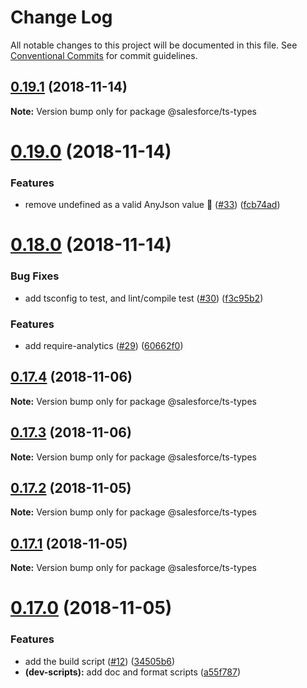 # Change Log

All notable changes to this project will be documented in this file.
See [Conventional Commits](https://conventionalcommits.org) for commit guidelines.

## [0.19.1](https://github.com/forcedotcom/sfdx-dev-packages/compare/@salesforce/ts-types@0.19.0...@salesforce/ts-types@0.19.1) (2018-11-14)

**Note:** Version bump only for package @salesforce/ts-types





# [0.19.0](https://github.com/forcedotcom/sfdx-dev-packages/compare/@salesforce/ts-types@0.18.0...@salesforce/ts-types@0.19.0) (2018-11-14)


### Features

* remove undefined as a valid AnyJson value :facepalm: ([#33](https://github.com/forcedotcom/sfdx-dev-packages/issues/33)) ([fcb74ad](https://github.com/forcedotcom/sfdx-dev-packages/commit/fcb74ad))





# [0.18.0](https://github.com/forcedotcom/sfdx-dev-packages/compare/@salesforce/ts-types@0.17.4...@salesforce/ts-types@0.18.0) (2018-11-14)


### Bug Fixes

* add tsconfig to test, and lint/compile test ([#30](https://github.com/forcedotcom/sfdx-dev-packages/issues/30)) ([f3c95b2](https://github.com/forcedotcom/sfdx-dev-packages/commit/f3c95b2))


### Features

* add require-analytics ([#29](https://github.com/forcedotcom/sfdx-dev-packages/issues/29)) ([60662f0](https://github.com/forcedotcom/sfdx-dev-packages/commit/60662f0))





## [0.17.4](https://git.soma.salesforce.com/salesforcedx/sfdx-ts-types/compare/@salesforce/ts-types@0.17.3...@salesforce/ts-types@0.17.4) (2018-11-06)

**Note:** Version bump only for package @salesforce/ts-types

## [0.17.3](https://git.soma.salesforce.com/salesforcedx/sfdx-ts-types/compare/@salesforce/ts-types@0.17.2...@salesforce/ts-types@0.17.3) (2018-11-06)

**Note:** Version bump only for package @salesforce/ts-types

## [0.17.2](https://git.soma.salesforce.com/salesforcedx/sfdx-ts-types/compare/@salesforce/ts-types@0.17.1...@salesforce/ts-types@0.17.2) (2018-11-05)

**Note:** Version bump only for package @salesforce/ts-types

## [0.17.1](https://git.soma.salesforce.com/salesforcedx/sfdx-ts-types/compare/@salesforce/ts-types@0.17.0...@salesforce/ts-types@0.17.1) (2018-11-05)

**Note:** Version bump only for package @salesforce/ts-types

# [0.17.0](https://git.soma.salesforce.com/salesforcedx/sfdx-ts-types/compare/@salesforce/ts-types@0.16.0...@salesforce/ts-types@0.17.0) (2018-11-05)

### Features

- add the build script ([#12](https://git.soma.salesforce.com/salesforcedx/sfdx-ts-types/issues/12)) ([34505b6](https://git.soma.salesforce.com/salesforcedx/sfdx-ts-types/commits/34505b6))
- **(dev-scripts):** add doc and format scripts ([a55f787](https://git.soma.salesforce.com/salesforcedx/sfdx-ts-types/commits/a55f787))
